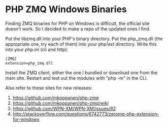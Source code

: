 PHP ZMQ Windows Binaries
========================

Finding ZMQ binaries for PHP on Windows is difficult, the official site doesn't work. So I decided to make a repo of the updated ones I find.

Put the libzmq.dll into your PHP's binary directory.
Put the php_zmq.dll (the appropriate one, try each of them) into your php/ext directory.
Write this into your php.ini (cli and http):

```
[ZMQ]
extension=php_zmq.dll
```

Install the ZMQ client, either the one I bundled or download one from the main site.
Restart and test out the modules with "php -m" in the CLI.

Also refer to these sites for new releases:

1. https://github.com/mkoppanen/php-zmq
2. https://github.com/mkoppanen/php-zmq/wiki
3. https://github.com/WPN-XM/WPN-XM/issues/82
4. http://stackoverflow.com/questions/6742773/zeromq-php-extension-for-windows